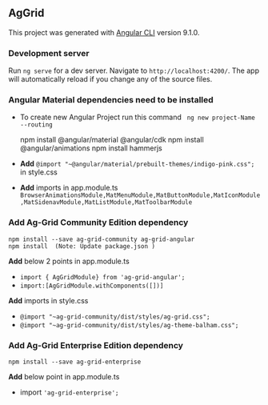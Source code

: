 ## AgGrid
This project was generated with [Angular CLI](https://github.com/angular/angular-cli) version 9.1.0.
### Development server
Run `ng serve` for a dev server. Navigate to `http://localhost:4200/`. The app will automatically reload if you change any of the source files.
### Angular Material dependencies need to be installed
- To create new Angular Project run this command ` ng new project-Name --routing`

   
    npm install @angular/material @angular/cdk
    npm install @angular/animations
    npm install hammerjs 
    
- **Add** `@import "~@angular/material/prebuilt-themes/indigo-pink.css";` in style.css
- **Add** imports in app.module.ts <br>`BrowserAnimationsModule,MatMenuModule,MatButtonModule,MatIconModule,MatSidenavModule,MatListModule,MatToolbarModule` 
### Add Ag-Grid Community Edition dependency
    npm install --save ag-grid-community ag-grid-angular
    npm install  (Note: Update package.json )
**Add** below 2 points in app.module.ts
- `import { AgGridModule} from 'ag-grid-angular';  `  
- `import:[AgGridModule.withComponents([])]`

**Add** imports in style.css
- `@import "~ag-grid-community/dist/styles/ag-grid.css"; `
- `@import "~ag-grid-community/dist/styles/ag-theme-balham.css"; ` 

### Add Ag-Grid Enterprise Edition dependency
    npm install --save ag-grid-enterprise
**Add** below point in app.module.ts
- import ` 'ag-grid-enterprise'; `     
 
